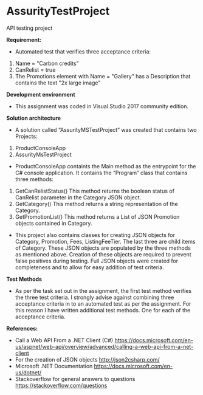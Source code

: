 # AssurityTestProject
API testing project

**Requirement:**
- Automated test that verifies three acceptance criteria:
1. Name = "Carbon credits"
2. CanRelist = true
3. The Promotions element with Name = "Gallery" has a Description that contains the text "2x large image"

**Development environment**
- This assignment was coded in Visual Studio 2017 community edition.

**Solution architecture**
- A solution called “AssurityMSTestProject” was created that contains two Projects:
1. ProductConsoleApp
2. AssurityMsTestProject

- ProductConsoleApp containts the Main method as the entrypoint for the C# console application. It contains the “Program” class that contains three methods:
1. GetCanRelistStatus()
  This method returns the boolean status of CanRelist parameter in the Category JSON object.
2. GetCategory()
  This method returns a string representation of the Category.
3. GetPromotionList()
  This method returns a List of JSON Promotion objects contained in Category.

- This project also contains classes for creating JSON objects for Category, Promotion, Fees, ListingFeeTier. The last three are child items of Category.
These JSON objects are populated by the three methods as mentioned above. Creation of these objects are required to prevent false positives during testing. Full JSON objects were created for completeness and to allow for easy addition of test criteria.

**Test Methods**
- As per the task set out in the assignment, the first test method verifies the three test criteria. 
I strongly advise against combining three acceptance criteria in to an automated test as per the assignment. For this reason I have written additional test methods. One for each of the acceptance criteria. 

**References:**
- Call a Web API From a .NET Client (C#)
https://docs.microsoft.com/en-us/aspnet/web-api/overview/advanced/calling-a-web-api-from-a-net-client
- For the creation of JSON objects
http://json2csharp.com/
- Microsoft .NET Documentation
https://docs.microsoft.com/en-us/dotnet/
- Stackoverflow for general answers to questions
https://stackoverflow.com/questions



